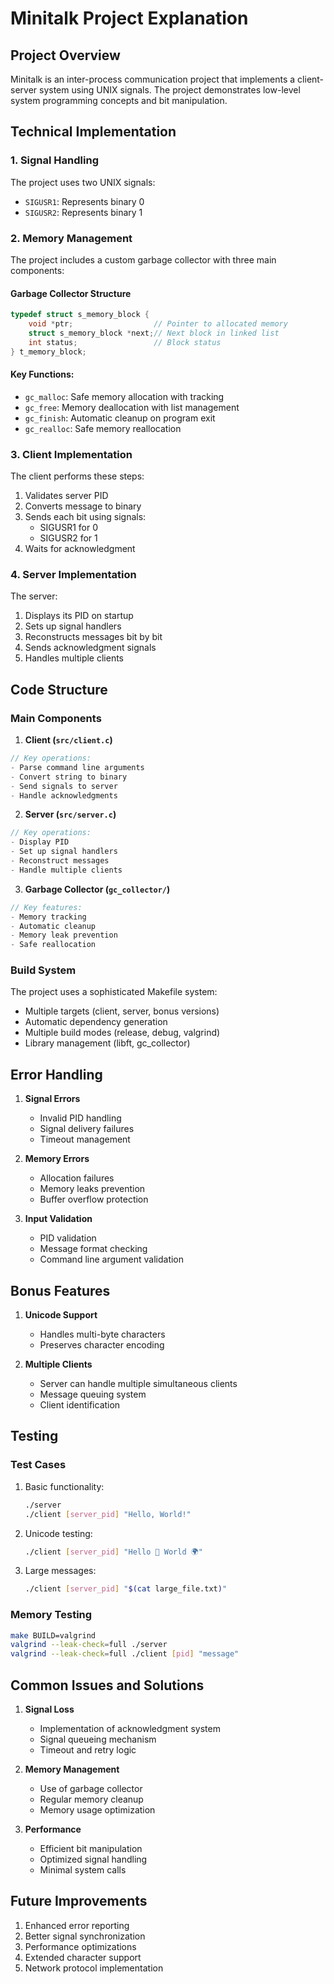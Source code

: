 # Minitalk Project Explanation

## Project Overview
Minitalk is an inter-process communication project that implements a client-server system using UNIX signals. The project demonstrates low-level system programming concepts and bit manipulation.

## Technical Implementation

### 1. Signal Handling
The project uses two UNIX signals:
- `SIGUSR1`: Represents binary 0
- `SIGUSR2`: Represents binary 1

### 2. Memory Management
The project includes a custom garbage collector with three main components:

#### Garbage Collector Structure
```c
typedef struct s_memory_block {
    void *ptr;                  // Pointer to allocated memory
    struct s_memory_block *next;// Next block in linked list
    int status;                 // Block status
} t_memory_block;
```

#### Key Functions:
- `gc_malloc`: Safe memory allocation with tracking
- `gc_free`: Memory deallocation with list management
- `gc_finish`: Automatic cleanup on program exit
- `gc_realloc`: Safe memory reallocation

### 3. Client Implementation
The client performs these steps:
1. Validates server PID
2. Converts message to binary
3. Sends each bit using signals:
   - SIGUSR1 for 0
   - SIGUSR2 for 1
4. Waits for acknowledgment

### 4. Server Implementation
The server:
1. Displays its PID on startup
2. Sets up signal handlers
3. Reconstructs messages bit by bit
4. Sends acknowledgment signals
5. Handles multiple clients

## Code Structure

### Main Components

1. **Client (`src/client.c`)**
```c
// Key operations:
- Parse command line arguments
- Convert string to binary
- Send signals to server
- Handle acknowledgments
```

2. **Server (`src/server.c`)**
```c
// Key operations:
- Display PID
- Set up signal handlers
- Reconstruct messages
- Handle multiple clients
```

3. **Garbage Collector (`gc_collector/`)**
```c
// Key features:
- Memory tracking
- Automatic cleanup
- Memory leak prevention
- Safe reallocation
```

### Build System
The project uses a sophisticated Makefile system:
- Multiple targets (client, server, bonus versions)
- Automatic dependency generation
- Multiple build modes (release, debug, valgrind)
- Library management (libft, gc_collector)

## Error Handling

1. **Signal Errors**
   - Invalid PID handling
   - Signal delivery failures
   - Timeout management

2. **Memory Errors**
   - Allocation failures
   - Memory leaks prevention
   - Buffer overflow protection

3. **Input Validation**
   - PID validation
   - Message format checking
   - Command line argument validation

## Bonus Features

1. **Unicode Support**
   - Handles multi-byte characters
   - Preserves character encoding

2. **Multiple Clients**
   - Server can handle multiple simultaneous clients
   - Message queuing system
   - Client identification

## Testing

### Test Cases
1. Basic functionality:
   ```bash
   ./server
   ./client [server_pid] "Hello, World!"
   ```

2. Unicode testing:
   ```bash
   ./client [server_pid] "Hello 👋 World 🌍"
   ```

3. Large messages:
   ```bash
   ./client [server_pid] "$(cat large_file.txt)"
   ```

### Memory Testing
```bash
make BUILD=valgrind
valgrind --leak-check=full ./server
valgrind --leak-check=full ./client [pid] "message"
```

## Common Issues and Solutions

1. **Signal Loss**
   - Implementation of acknowledgment system
   - Signal queueing mechanism
   - Timeout and retry logic

2. **Memory Management**
   - Use of garbage collector
   - Regular memory cleanup
   - Memory usage optimization

3. **Performance**
   - Efficient bit manipulation
   - Optimized signal handling
   - Minimal system calls

## Future Improvements

1. Enhanced error reporting
2. Better signal synchronization
3. Performance optimizations
4. Extended character support
5. Network protocol implementation
